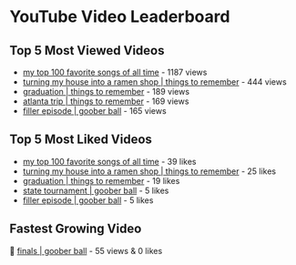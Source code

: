 # YouTube Video Leaderboard

## Top 5 Most Viewed Videos
- [my top 100 favorite songs of all time](https://youtu.be/zYnjnriU374) - 1187 views
- [turning my house into a ramen shop | things to remember](https://youtu.be/RBDZBPQs_fI) - 444 views
- [graduation | things to remember](https://youtu.be/l2r22Se8iw4) - 189 views
- [atlanta trip | things to remember](https://youtu.be/aROtkPs8i34) - 169 views
- [filler episode | goober ball](https://youtu.be/LVjDQdm-PFc) - 165 views

## Top 5 Most Liked Videos
- [my top 100 favorite songs of all time](https://youtu.be/zYnjnriU374) - 39 likes
- [turning my house into a ramen shop | things to remember](https://youtu.be/RBDZBPQs_fI) - 25 likes
- [graduation | things to remember](https://youtu.be/l2r22Se8iw4) - 19 likes
- [state tournament | goober ball](https://youtu.be/Ci5MFGdfzOE) - 5 likes
- [filler episode | goober ball](https://youtu.be/LVjDQdm-PFc) - 5 likes

## Fastest Growing Video
🔹 [finals | goober ball](https://youtu.be/srDTP8KR9QE) - 55 views & 0 likes
